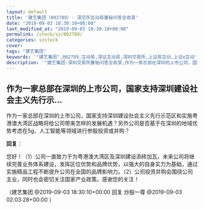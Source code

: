 ```yaml
---
layout: default
title: '建艺集团（002789）- 深交所互动易董秘问答全收录'
date: "2019-09-03 18:30:10+00:00"
last_modified_at: "2019-09-03 18:30:10+00:00"
permalink: /stock/sz/002789/
categories: szstock
cover: 
tags: "建艺集团"
keywords: '"建艺集团",002789,互动易,深证互动易,深圳交易所,上证易互动,上证e互动'
description: '"建艺集团-深圳交易所董秘问答全收录,作为一家总部在深圳的上市公司，国家支持深圳建设社会主义先行示范区和实施粤港澳大湾区战略将给公司带来怎样的发展机遇？另外公司是否基于在深圳的地域优势考虑在5g、人工智能等领域进行参股投资或并购？"'
---
```


## 作为一家总部在深圳的上市公司，国家支持深圳建设社会主义先行示...

作为一家总部在深圳的上市公司，国家支持深圳建设社会主义先行示范区和实施粤港澳大湾区战略将给公司带来怎样的发展机遇？另外公司是否基于在深圳的地域优势考虑在5g、人工智能等领域进行参股投资或并购？

**回复**：

您好！（1）公司一直致力于为粤港澳大湾区及深圳建设添砖加瓦，未来公司将继续完善业务体系建设，发挥区位优势和品牌优势，以强大的自身实力为基础，通过实施精品工程不断提升公司在全国的品牌影响力。（2）公司投资并购会围绕公司主业，同时也会密切关注国家产业政策。感谢您的关注！ 

（建艺集团  @2019-09-03 18:30:10+00:00 回复 炒股一尊  @2019-09-03 02:03:28+00:00 ）

